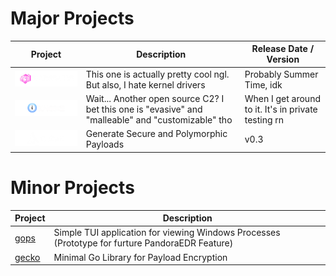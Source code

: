 # Major Projects
| Project | Description | Release Date / Version |
| --- | --- | --- |
| <a href="https://github.com/HackLike-co/PandoraEdr"> <img src="https://github.com/HackLike-co/.github/blob/main/Images/Pandora%20EDR%20Logo%20wText.png?raw=true" width="250"/> </a> | This one is actually pretty cool ngl. But also, I hate kernel drivers | Probably Summer Time, idk |
| <a href="https://github.com/HackLike-co/BingoC2"> <img src="https://github.com/HackLike-co/.github/blob/main/Images/BingoC2.png?raw=true?" width="250"/> </a> | Wait... Another open source C2? I bet this one is "evasive" and "malleable" and "customizable" tho | When I get around to it. It's in private testing rn |
| <a href="https://github.com/HackLike-co/Cloak"> <img src="https://github.com/HackLike-co/.github/blob/main/Images/Cloak%20Logo.png?raw=true" width="250"/> </a>| Generate Secure and Polymorphic Payloads | v0.3 |

# Minor Projects
| Project | Description |
| --- | --- |
| [gops](https://github.com/HackLike-co/gops) | Simple TUI application for viewing Windows Processes (Prototype for furture PandoraEDR Feature) |
| [gecko](https://github.com/HackLike-co/Gecko) | Minimal Go Library for Payload Encryption |

